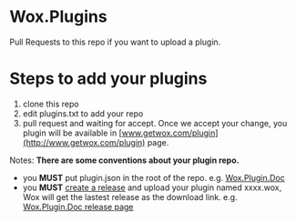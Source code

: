 Wox.Plugins
===========

Pull Requests to this repo if you want to upload a plugin.


Steps to add your plugins
===========
1. clone this repo
2. edit plugins.txt to add your repo
3. pull request and waiting for accept. Once we accept your change, you plugin will be available in [www.getwox.com/plugin](http://www.getwox.com/plugin) page.   
  

Notes:
  **There are some conventions about your plugin repo.**  
  * you **MUST** put plugin.json in the root of the repo. e.g. [Wox.Plugin.Doc](https://github.com/qianlifeng/Wox.Plugin.Doc)
  * you **MUST** [create a release](https://help.github.com/articles/creating-releases) and upload your plugin named xxxx.wox, Wox will get the lastest release as the download link. e.g. [Wox.Plugin.Doc release page](https://github.com/qianlifeng/Wox.Plugin.Doc/releases)
